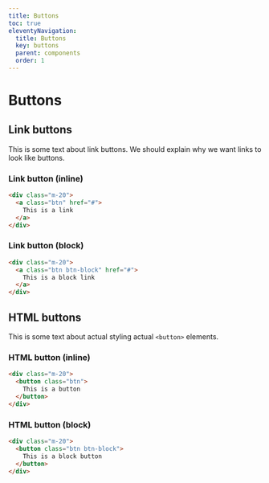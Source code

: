 ```yaml
---
title: Buttons
toc: true
eleventyNavigation:
  title: Buttons
  key: buttons
  parent: components
  order: 1
---
```


# Buttons

## Link buttons

This is some text about link buttons. We should explain why we want links to
look like buttons.

### Link button (inline)
```html
<div class="m-20">
  <a class="btn" href="#">
    This is a link
  </a>
</div>
```

### Link button (block)
```html
<div class="m-20">
  <a class="btn btn-block" href="#">
    This is a block link
  </a>
</div>
```

## HTML buttons

This is some text about actual styling actual `<button>` elements.

### HTML button (inline)
```html
<div class="m-20">
  <button class="btn">
    This is a button
  </button>
</div>
```

### HTML button (block)
```html
<div class="m-20">
  <button class="btn btn-block">
    This is a block button
  </button>
</div>
```
